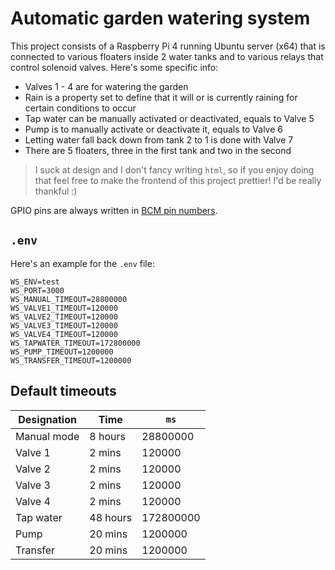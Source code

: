 # Automatic garden watering system
This project consists of a Raspberry Pi 4 running Ubuntu server (x64) that is connected to various floaters inside 2 water tanks and to various relays that control solenoid valves. Here's some specific info:
- Valves 1 - 4 are for watering the garden
- Rain is a property set to define that it will or is currently raining for certain conditions to occur
- Tap water can be manually activated or deactivated, equals to Valve 5
- Pump is to manually activate or deactivate it, equals to Valve 6
- Letting water fall back down from tank 2 to 1 is done with Valve 7
- There are 5 floaters, three in the first tank and two in the second

> I suck at design and I don't fancy writing `html`, so if you enjoy doing that feel free to make the frontend of this project prettier! I'd be really thankful :)

GPIO pins are always written in [BCM pin numbers](https://www.raspberrypi.org/documentation/usage/gpio/images/GPIO-Pinout-Diagram-2.png).

## `.env`
Here's an example for the `.env` file:
```
WS_ENV=test
WS_PORT=3000
WS_MANUAL_TIMEOUT=28800000
WS_VALVE1_TIMEOUT=120000
WS_VALVE2_TIMEOUT=120000
WS_VALVE3_TIMEOUT=120000
WS_VALVE4_TIMEOUT=120000
WS_TAPWATER_TIMEOUT=172800000
WS_PUMP_TIMEOUT=1200000
WS_TRANSFER_TIMEOUT=1200000
```

## Default timeouts
| Designation | Time     | `ms`      |
| ----------- | -------- | --------- |
| Manual mode | 8 hours  | 28800000  |
| Valve 1     | 2 mins   | 120000    |
| Valve 2     | 2 mins   | 120000    |
| Valve 3     | 2 mins   | 120000    |
| Valve 4     | 2 mins   | 120000    |
| Tap water   | 48 hours | 172800000 |
| Pump        | 20 mins  | 1200000   |
| Transfer    | 20 mins  | 1200000   |
